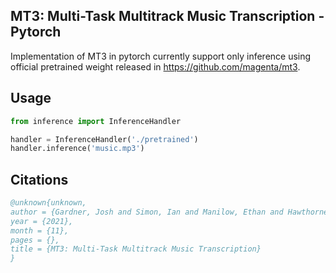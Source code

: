 ## MT3: Multi-Task Multitrack Music Transcription - Pytorch

Implementation of MT3 in pytorch currently support only inference using official pretrained weight released in https://github.com/magenta/mt3.

## Usage

```python
from inference import InferenceHandler

handler = InferenceHandler('./pretrained')
handler.inference('music.mp3')
```

## Citations

```bibtex
@unknown{unknown,
author = {Gardner, Josh and Simon, Ian and Manilow, Ethan and Hawthorne, Curtis and Engel, Jesse},
year = {2021},
month = {11},
pages = {},
title = {MT3: Multi-Task Multitrack Music Transcription}
}
```